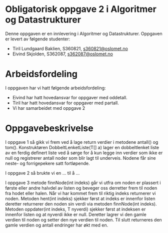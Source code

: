 # Obligatorisk oppgave 2 i Algoritmer og Datastrukturer

Denne oppgaven er en innlevering i Algoritmer og Datastrukturer. 
Oppgaven er levert av følgende studenter:
* Tiril Lundgaard Baklien, S360821, s360821@oslomet.no
* Eivind Skjolden, S362087, s362087@oslomet.no

# Arbeidsfordeling

I oppgaven har vi hatt følgende arbeidsfordeling:
* Eivind har hatt hovedansvar for oppgaver med oddetall. 
* Tiril har hatt hovedansvar for oppgaver med partall.
* Vi har samarbeidet med oppgave 2

# Oppgavebeskrivelse

I oppgave 1 så gikk vi frem ved å lage return verdier i metodene antall() og tom().
Konstruktøren DobbeltLenketListe(T[] a) lager en dobbeltlenket liste av en ferdig 
definert liste ved å sørge for å kun legge inn verdier som ikke er null og
registrerer antall noder som blir lagt til underveis. Nodene får sine neste- og
forrigepekere satt fortløpende.

I oppgave 2 så brukte vi en ... til å ...

I oppgave 3 metode finnNode(int indeks) går vi utfra om noden er plassert i første
eller andre halvdel av listen og beveger oss derretter frem til noden fra hodet
eller halen. Når vi har kommet frem til riktig indeks returnerer vi noden.
Metoden hent(int indeks) sjekker først at indeks er innenfor listen deretter 
returnerer den noden sin verdi via metoden finnNode(int indeks).
Metoden oppdater(int indeks, T nyverdi) sjekker først at indeksen er innenfor listen
og at nyverdi ikke er null. Deretter lagrer vi den gamle verdien til noden og 
setter den nye verdien til noden. Til slutt returneres den gamle verdien og antall 
endringer har økt med en.